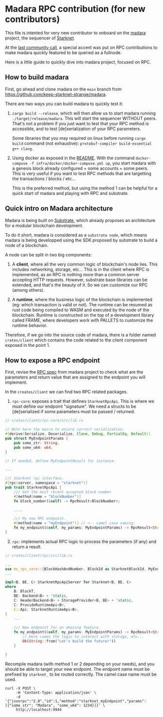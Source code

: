 # Madara RPC contribution (for new contributors)

This file is intented for very new contributor to onboard on the [madara](https://github.com/keep-starknet-strange/madara)
project, the sequencer of [Starknet](https://docs.starknet.io/documentation/).

At the [last community call](https://www.youtube.com/watch?v=VyvDAxF46uc), a special accent was put on RPC contributions to
make madara quickly featured to be queried as a fullnode.

Here is a little guide to quickly dive into madara project, focused on RPC.

## How to build madara

First, go ahead and clone madara on the `main` branch from https://github.com/keep-starknet-strange/madara.

There are two ways you can build madara to quickly test it:

1. `cargo build --release`, which will then allow us to start madara running `./target/release/madara`.
    This will start the sequencer WITHOUT peers. That's not a problem if you just want to test that your RPC method is accessible,
    and to test [de]serialization of your RPC parameters.
    
    Some libraries that you may required on linux before running `cargo build` command (not exhaustive):
    `protobuf-compiler build-essential g++ clang`.
    
2. Using docker as exposed in the [README](https://github.com/keep-starknet-strange/madara#run-in-docker). 
   With the command `docker-compose -f infra/docker/docker-compose.yml up`, you start
   madara with a genesis block already configured + some accounts + some peers. This is very useful if you want to test RPC methods
   that are targetting the transactions / blocks / etc...
   
   This is the preferred method, but using the method 1 can be helpful for a quick start of madara and playing with RPC and substrate.
   

## Quick intro on Madara architecture
Madara is being built on [Substrate](https://docs.substrate.io/learn/welcome-to-substrate/), which already proposes
an architecture for a modular blockchain development.

To do it short, madara is considered as a `substrate node`, which means madara is being developped using the
SDK proposed by substrate to build a node of a blockchain.

A node can be split in two big components:
1. A **client**, where all the very common logic of blockchain's node lies. This includes networking, storage, etc...
   This is in the client where RPC is implemented, as an RPC is nothing more than a common server accepting HTTP requests.
   However, substrate base libraries can be extended, and that's the beauty of it. So we can customize our RPC (among others).

2. A **runtime**, where the business logic of the blockchain is implemented (eg: which transaction is valid or not).
   The runtime can be resumed as rust code being compiled to WASM and executed by the node of the blockchain. Runtime is constructed
   on the top of a development library called FRAME, where developers work with PALLETS to customize the runtime behavior.

Therefore, if we go into the source code of madara, there is a folder named `crates/client` which contains the code
related to the client component exposed in the point 1.


## How to expose a RPC endpoint

First, revise the [RPC spec](https://github.com/keep-starknet-strange/madara/blob/b5367e0cead0abfef77c13a628c08c64beb1b3aa/crates/client/rpc-core/starknet_openRPC.json) from madara project
to check what are the parameters and return value that are assigned to the endpoint you will implement.

In the `creates/client` we can find two RPC related packages.
1. `rpc-core`: exposes a trait that defines `StarknetRpcApi`. This is where we must define our endpoint "signature".
   We need a structs to be [de]serialized if some parameters must be passed / returned. 

```rust
// crates/client/rpc-core/src/lib.rs

// Note here the macro to ensure correct serialization.
#[derive(Serialize, Deserialize, Clone, Debug, PartialEq, Default)]
pub struct MyEndpointParams {
    pub some_str: String,
    pub some_u64: u64,
}

// If needed, define MyEndpointResult for instance.

...

/// Starknet rpc interface.
#[rpc(server, namespace = "starknet")]
pub trait StarknetRpcApi {
    /// Get the most recent accepted block number
    #[method(name = "blockNumber")]
    fn block_number(&self) -> RpcResult<BlockNumber>;

    ....

    /// My new RPC endpoint.
    #[method(name = "myEndpoint")] // <-- camel case naming.
    fn my_endpoint(&self, my_params: MyEndpointParams) -> RpcResult<String>; // <-- Define strucs as needed for params or result.
}
```


2. `rpc`: implements actual RPC logic to process the parameters (if any) and return a result.

```rust
// crates/client/rpc/src/lib.rs

...
use mc_rpc_core::{BlockHashAndNumber, BlockId as StarknetBlockId, MyEndpointParams};
...

impl<B, BE, C> StarknetRpcApiServer for Starknet<B, BE, C>
where
    B: BlockT,
    BE: Backend<B> + 'static,
    C: HeaderBackend<B> + StorageProvider<B, BE> + 'static,
    C: ProvideRuntimeApi<B>,
    C::Api: StarknetRuntimeApi<B>,
{
    ...
    
    /// New endpoint for an amazing feature.
    fn my_endpoint(&self, my_params: MyEndpointParams) -> RpcResult<String> {
        // Here comes the logic to interact with storage, etc...
        Ok(String::from("Let's build the future!"))
    }
    
}

```

Recompile madara (with method 1 or 2 depending on your needs), and you should be able to target your new endpoint.
The endpoint name must be prefixed by `starknet_` to be routed correctly. The camel case name must be used.

```
curl -X POST \
     -H 'Content-Type: application/json' \
     -d '{"jsonrpc":"2.0","id":1,"method":"starknet_myEndpoint","params":[{"some_str": "Madara", "some_u64": 1234}]}' \
     http://localhost:9944
```

